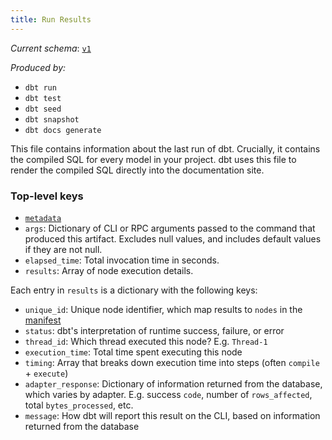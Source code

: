 ```yaml
---
title: Run Results
---
```


_Current schema_: [`v1`](https://schemas.getdbt.com/dbt/run-results/v1.json)

_Produced by:_
- `dbt run`
- `dbt test`
- `dbt seed`
- `dbt snapshot`
- `dbt docs generate`

This file contains information about the last run of dbt. Crucially, it contains the compiled SQL for every model in your project. dbt uses this file to render the compiled SQL directly into the documentation site.

### Top-level keys

- [`metadata`](dbt-artifacts#common-metadata)
- `args`: Dictionary of CLI or RPC arguments passed to the command that produced this artifact. Excludes null values, and includes default values if they are not null.
- `elapsed_time`: Total invocation time in seconds.
- `results`: Array of node execution details.

Each entry in `results` is a dictionary with the following keys:

- `unique_id`: Unique node identifier, which map results to `nodes` in the [manifest](manifest-json)
- `status`: dbt's interpretation of runtime success, failure, or error
- `thread_id`: Which thread executed this node? E.g. `Thread-1`
- `execution_time`: Total time spent executing this node
- `timing`: Array that breaks down execution time into steps (often `compile` + `execute`)
- `adapter_response`: Dictionary of information returned from the database, which varies by adapter. E.g. success `code`, number of `rows_affected`, total `bytes_processed`, etc.
- `message`: How dbt will report this result on the CLI, based on information returned from the database
